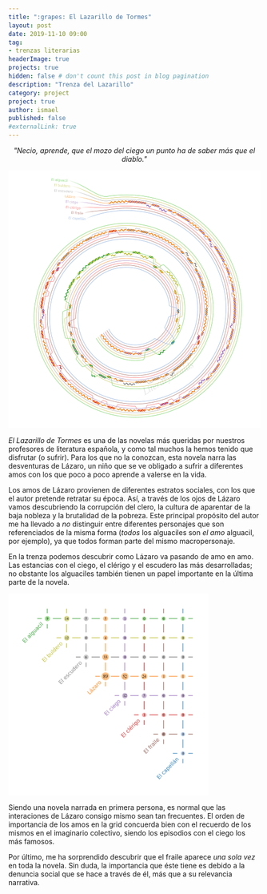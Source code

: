 ```yaml
---
title: ":grapes: El Lazarillo de Tormes"
layout: post
date: 2019-11-10 09:00
tag: 
- trenzas literarias
headerImage: true
projects: true
hidden: false # don't count this post in blog pagination
description: "Trenza del Lazarillo"
category: project
project: true
author: ismael
published: false
#externalLink: true
---
```


<p style="text-align: center;"> <i> "Necio, aprende, que el mozo del ciego un punto ha de saber más que el diablo."</i> </p>

![Trenza del Lazarillo](../braids/lazarillo_only_braid.png)

*El Lazarillo de Tormes* es una de las novelas más queridas por nuestros profesores de literatura española, y como tal muchos la hemos tenido que disfrutar (o sufrir). Para los que no la conozcan, esta novela narra las desventuras de Lázaro, un niño que se ve obligado a sufrir a diferentes amos con los que poco a poco aprende a valerse en la vida. 

Los amos de Lázaro provienen de diferentes estratos sociales, con los que el autor pretende retratar su época. Así, a través de los ojos de Lázaro vamos descubriendo la corrupción del clero, la cultura de aparentar de la baja nobleza y la brutalidad de la pobreza. Este principal propósito del autor me ha llevado a *no* distinguir entre diferentes personajes que son referenciados de la misma forma (*todos* los alguaciles son *el amo* alguacil, por ejemplo), ya que todos forman parte del mismo macropersonaje. 

En la trenza podemos descubrir como Lázaro va pasando de amo en amo. Las estancias con el ciego, el clérigo y el escudero las más desarrolladas; no obstante los alguaciles también tienen un papel importante en la última parte de la novela.                  

<div class="side-by-side">
    <div class="toleft">
        <img class="image" src="../braids/lazarillo_only_grid.png" alt="Lazarillo" width="400">
    </div>
    <div class="toright">
        <p style="margin-top:3mm;">
        Siendo una novela narrada en primera persona, es normal que las interaciones de Lázaro consigo mismo sean tan frecuentes. El orden de importancia de los amos en la grid concuerda bien con el recuerdo de los mismos en el imaginario colectivo, siendo los episodios con el ciego los más famosos. </p> 
        <p>  Por último, me ha sorprendido descubrir que el fraile aparece <i>una sola vez</i> en toda la novela. Sin duda, la importancia que éste tiene es debido a la denuncia social que se hace a través de él, más que a su relevancia narrativa.  </p>
    </div>
</div>

